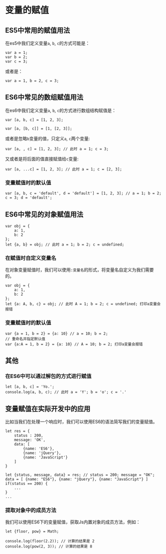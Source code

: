 # 变量的赋值

## ES5中常用的赋值用法

在es5中我们定义变量`a`, `b`, `c`的方式可能是：

```
var a = 1;
var b = 2;
var c = 3;
```

或者是：

```
var a = 1, b = 2, c = 3;
```

## ES6中常见的数组赋值用法

在es6中我们定义变量`a`, `b`, `c`的方式进行数组结构赋值是：

```
var [a, b, c] = [1, 2, 3];

var [a, [b, c]] = [1, [2, 3]];
```

或者是忽略`b`变量的值，只定义`a`, `c`两个变量:

```
var [a, , c] = [1, 2, 3]; // 此时 a = 1; c = 3;
```

又或者是将后面的值直接赋值给`c`变量:

```
var [a, ...c] = [1, 2, 3]; // 此时 a = 1; c = [2, 3];
```

### 变量赋值时的默认值

```
var [a, b, c = 'default', d = 'default'] = [1, 2, 3]; // a = 1; b = 2; c = 3; d = 'default';
```

## ES6中常见的对象赋值用法

```
var obj = {
    a: 1,
    b: 2
};
let {a, b} = obj; // 此时 a = 1; b = 2; c = undefined;
```

### 在赋值时自定义变量名

在对象变量赋值时，我们可以使用`:变量名`的形式，将变量名自定义为我们需要的。

```
var obj = {
    a: 1,
    b: 2
};
let {a: A, b, c} = obj; // 此时 A = 1; b = 2; c = undefined; 打印a变量会报错 
```

### 变量赋值时的默认值

```
var {a = 1, b = 2} = {a: 10} // a = 10; b = 2;
// 重命名并指定默认值
var {a:A = 1, b = 2} = {a: 10} // A = 10; b = 2; 打印a变量会报错
```

## 其他

### 在ES6中可以通过解包的方式进行赋值

```
let [a, b, c] = 'Yo.';
console.log(a, b, c); // 此时 a = 'Y'; b = 'o'; c = '.'
```


## 变量赋值在实际开发中的应用

比如当我们在处理一个响应时，我们可以使用ES6的语法简写我们的变量赋值。

```
let res = {
    status : 200,
    message: 'OK',
    data: [
        {name: 'ES6'},
        {name: 'jQuery'},
        {name: 'JavaScript'}
    ]
}

let {status, message, data} = res; // status = 200; message = "OK"; data = [ {name: "ES6"}, {name: "jQuery"}, {name: "JavaScript"} ]
if(status == 200) {
    ...
}
...
```

### 提取对象中的成员方法

我们可以使用ES6下的变量赋值，获取Js内置对象的成员方法，例如：

```
let {floor, pow} = Math;

console.log(floor(2.2)); // 计算的结果是 2
console.log(pow(2, 3)); // 计算的结果是 8
```
